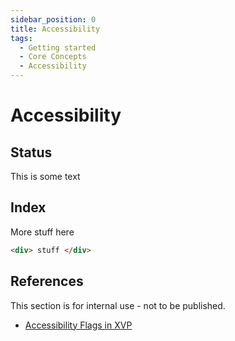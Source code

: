 ```yaml
---
sidebar_position: 0
title: Accessibility
tags:
  - Getting started
  - Core Concepts
  - Accessibility
---
```

# Accessibility
## Status
This is some text
## Index
More stuff here
```html
<div> stuff </div>
```
## References
This section is for internal use - not to be published.

* [Accessibility Flags in XVP](https://internal-xvp-docs-staging.r53.aae.comcast.net/Architecture/Solutions/Content/Metadata/accessibility/)
